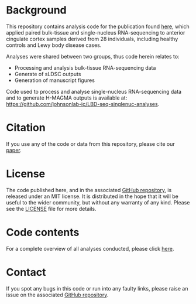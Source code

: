# Background

<!-- badges: start -->
<!-- badges: end -->

This repository contains analysis code for the publication found [here](https://www.biorxiv.org/content/10.1101/2021.04.22.440800v1), which applied paired bulk-tissue and single-nucleus RNA-sequencing to anterior cingulate cortex samples derived from 28 individuals, including healthy controls and Lewy body disease cases.

Analyses were shared between two groups, thus code herein relates to:

- Processing and analysis bulk-tissue RNA-sequencing data
- Generate of sLDSC outputs
- Generation of manuscript figures

Code used to process and analyse single-nucleus RNA-sequencing data and to generate H-MAGMA outputs is available at: https://github.com/johnsonlab-ic/LBD-seq-singlenuc-analyses. 

# Citation
If you use any of the code or data from this repository, please cite our [paper](https://www.biorxiv.org/content/10.1101/2021.04.22.440800v1).

# License
The code published here, and in the associated [GitHub repository](https://github.com/RHReynolds/LBD-seq-bulk-analyses), is released under an MIT license. It is distributed in the hope that it will be useful to the wider community, but without any warranty of any kind. Please see the [LICENSE](https://github.com/RHReynolds/LBD-seq-bulk-analyses/blob/main/LICENSE) file for more details. 

# Code contents

For a complete overview of all analyses conducted, please click [here](https://rhreynolds.github.io/LBD-seq-bulk-analyses/overviews/RNAseq_workflow_tissue.html).

# Contact

If you spot any bugs in this code or run into any faulty links, please raise an issue on the associated [GitHub repository](https://github.com/RHReynolds/LBD-seq-bulk-analyses).
